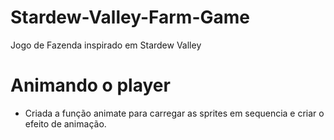 # Stardew-Valley-Farm-Game

Jogo de Fazenda inspirado em Stardew Valley

# Animando o player

- Criada a função animate para carregar as sprites em sequencia e criar o efeito de animação. 


